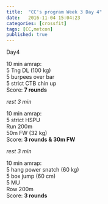 ```yaml
---
title:  "CC's program Week 3 Day 4"
date:   2016-11-04 15:04:23
categories: [crossfit]
tags: [CC,metcon]
published: true
---
```

Day4

10 min amrap:  
5 Tng DL (100 kg)  
5 burpees over bar  
5 strict CTB chin up  
Score: **7 rounds**

_rest 3 min_

10 min amrap:  
5 strict HSPU  
Run 200m  
50m FW (32 kg)  
Score: **3 rounds & 30m FW**

_rest 3 min_

10 min amrap:  
5 hang power snatch (60 kg)  
5 box jump (60 cm)  
5 MU  
Row 200m  
Score: **3 rounds**